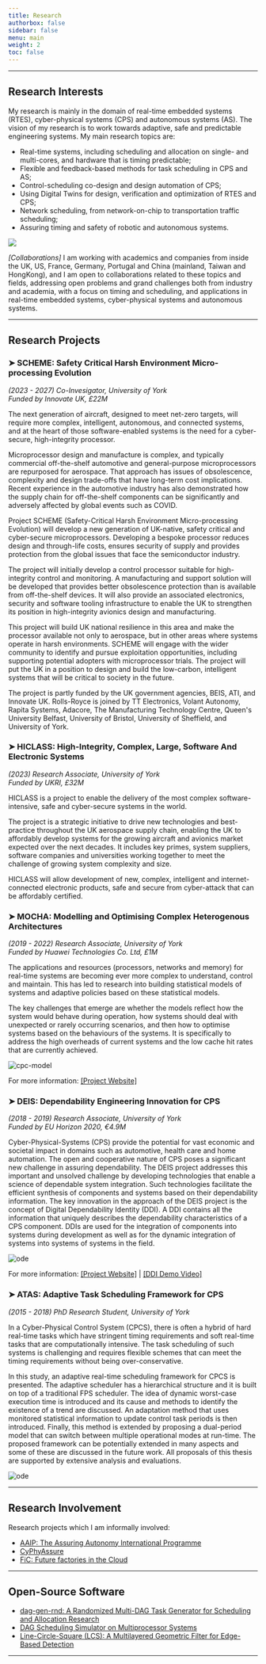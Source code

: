 ```yaml
---
title: Research
authorbox: false
sidebar: false
menu: main
weight: 2
toc: false
---
```


---

## Research Interests

My research is mainly in the domain of real-time embedded systems (RTES), cyber-physical systems (CPS) and autonomous systems (AS). The vision of my research is to work towards adaptive, safe and predictable engineering systems. My main research topics are:

- Real-time systems, including scheduling and allocation on single- and multi-cores, and hardware that is timing predictable;
- Flexible and feedback-based methods for task scheduling in CPS and AS;
- Control-scheduling co-design and design automation of CPS;
- Using Digital Twins for design, verification and optimization of RTES and CPS;
- Network scheduling, from network-on-chip to transportation traffic scheduling;
- Assuring timing and safety of robotic and autonomous systems.

![](/img/wordcloud.png)

*[Collaborations]* I am working with academics and companies from inside the UK, US, France, Germany, Portugal and China (mainland, Taiwan and HongKong), and I am open to collaborations related to these topics and fields, addressing open problems and grand challenges both from industry and academia, with a focus on timing and scheduling, and applications in real-time embedded systems, cyber-physical systems and autonomous systems.

---

## Research Projects
### ➤ SCHEME: Safety Critical Harsh Environment Micro-processing Evolution
*(2023 - 2027) Co-Invesigator, University of York*  
*Funded by Innovate UK, £22M*

The next generation of aircraft, designed to meet net-zero targets, will require more complex, intelligent, autonomous, and connected systems, and at the heart of those software-enabled systems is the need for a cyber-secure, high-integrity processor.

Microprocessor design and manufacture is complex, and typically commercial off-the-shelf automotive and general-purpose microprocessors are repurposed for aerospace. That approach has issues of obsolescence, complexity and design trade-offs that have long-term cost implications. Recent experience in the automotive industry has also demonstrated how the supply chain for off-the-shelf components can be significantly and adversely affected by global events such as COVID.

Project SCHEME (Safety-Critical Harsh Environment Micro-processing Evolution) will develop a new generation of UK-native, safety critical and cyber-secure microprocessors. Developing a bespoke processor reduces design and through-life costs, ensures security of supply and provides protection from the global issues that face the semiconductor industry.

The project will initially develop a control processor suitable for high-integrity control and monitoring. A manufacturing and support solution will be developed that provides better obsolescence protection than is available from off-the-shelf devices. It will also provide an associated electronics, security and software tooling infrastructure to enable the UK to strengthen its position in high-integrity avionics design and manufacturing.

This project will build UK national resilience in this area and make the processor available not only to aerospace, but in other areas where systems operate in harsh environments. SCHEME will engage with the wider community to identify and pursue exploitation opportunities, including supporting potential adopters with microprocessor trials. The project will put the UK in a position to design and build the low-carbon, intelligent systems that will be critical to society in the future.

The project is partly funded by the UK government agencies, BEIS, ATI, and Innovate UK. Rolls-Royce is joined by TT Electronics, Volant Autonomy, Rapita Systems, Adacore, The Manufacturing Technology Centre, Queen's University Belfast, University of Bristol, University of Sheffield, and University of York.


### ➤ HICLASS: High-Integrity, Complex, Large, Software And Electronic Systems

*(2023) Research Associate, University of York*  
*Funded by UKRI, £32M*

HICLASS is a project to enable the delivery of the most complex software-intensive, safe and cyber-secure systems in the world. 

The project is a strategic initiative to drive new technologies and best-practice throughout the UK aerospace supply chain, enabling the UK to affordably develop systems for the growing aircraft and avionics market expected over the next decades. It includes key primes, system suppliers, software companies and universities working together to meet the challenge of growing system complexity and size.

HICLASS will allow development of new, complex, intelligent and internet-connected electronic products, safe and secure from cyber-attack that can be affordably certified.


### ➤ MOCHA: Modelling and Optimising Complex Heterogenous Architectures

*(2019 - 2022) Research Associate, University of York*  
*Funded by Huawei Technologies Co. Ltd, £1M*

The applications and resources (processors, networks and memory) for real-time systems are becoming ever more complex to understand, control and maintain. This has led to research into building statistical models of systems and adaptive policies based on these statistical models.

The key challenges that emerge are whether the models reflect how the system would behave during operation, how systems should deal with unexpected or rarely occurring scenarios, and then how to optimise systems based on the behaviours of the systems. It is specifically to address the high overheads of current systems and the low cache hit rates that are currently achieved.

![cpc-model](/img/cpc-model.png)

For more information: [\[Project Website\]](https://www.cs.york.ac.uk/rts/mocha/)



### ➤ DEIS: Dependability Engineering Innovation for CPS

*(2018 - 2019) Research Associate, University of York*  
*Funded by EU Horizon 2020, €4.9M*

Cyber-Physical-Systems (CPS) provide the potential for vast economic and societal impact in domains such as automotive, health care and home automation. The open and cooperative nature of CPS poses a significant new challenge in assuring dependability. The DEIS project addresses this important and unsolved challenge by developing technologies that enable a science of dependable system integration. Such technologies facilitate the efficient synthesis of components and systems based on their dependability information. The key innovation in the approach of the DEIS project is the concept of Digital Dependability Identity (DDI). A DDI contains all the information that uniquely describes the dependability characteristics of a CPS component. DDIs are used for the integration of components into systems during development as well as for the dynamic integration of systems into systems of systems in the field.

![ode](/img/ode.png)

For more information: [\[Project Website\]](http://www.deis-project.eu/) | [\[DDI Demo Video\]](https://www.youtube.com/watch?v=dlcUkhwhinw&ab_channel=DEISProject-EU)



### ➤ ATAS: Adaptive Task Scheduling Framework for CPS

*(2015 - 2018) PhD Research Student, University of York*

In a Cyber-Physical Control System (CPCS), there is often a hybrid of hard real-time tasks which have stringent timing requirements and soft real-time tasks that are computationally intensive. The task scheduling of such systems is challenging and requires flexible schemes that can meet the timing requirements without being over-conservative.

In this study, an adaptive real-time scheduling framework for CPCS is presented. The adaptive scheduler has a hierarchical structure and it is built on top of a traditional FPS scheduler. The idea of dynamic worst-case execution time is introduced and its cause and methods to identify the existence of a trend are discussed. An adaptation method that uses monitored statistical information to update control task periods is then introduced. Finally, this method is extended by proposing a dual-period model that can switch between multiple operational modes at run-time. The proposed framework can be potentially extended in many aspects and some of these are discussed in the future work. All proposals of this thesis are supported by extensive analysis and evaluations.

![ode](/img/atas.png)

---

## Research Involvement
Research projects which I am informally involved:
- [AAIP: The Assuring Autonomy International Programme](https://www.york.ac.uk/assuring-autonomy/)
- [CyPhyAssure](https://www.cs.york.ac.uk/circus/CyPhyAssure/)
- [FiC: Future factories in the Cloud]((https://research.chalmers.se/en/project/7231))

---

## Open-Source Software
- [dag-gen-rnd: A Randomized Multi-DAG Task Generator for Scheduling and Allocation Research](https://github.com/automaticdai/dag-gen-rnd)
- [DAG Scheduling Simulator on Multiprocessor Systems](https://github.com/automaticdai/research-dag-scheduling-analysis)
- [Line-Circle-Square (LCS): A Multilayered Geometric Filter for Edge-Based Detection](https://github.com/automaticdai/LCS-filter)

---
